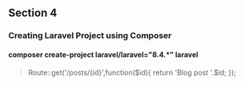 ## Section 4 
### Creating Laravel Project using Composer 
####  composer create-project laravel/laravel="8.4.*" laravel

>Route::get('/posts/{id}',function($id){
>   return 'Blog post '.$id;
>});
